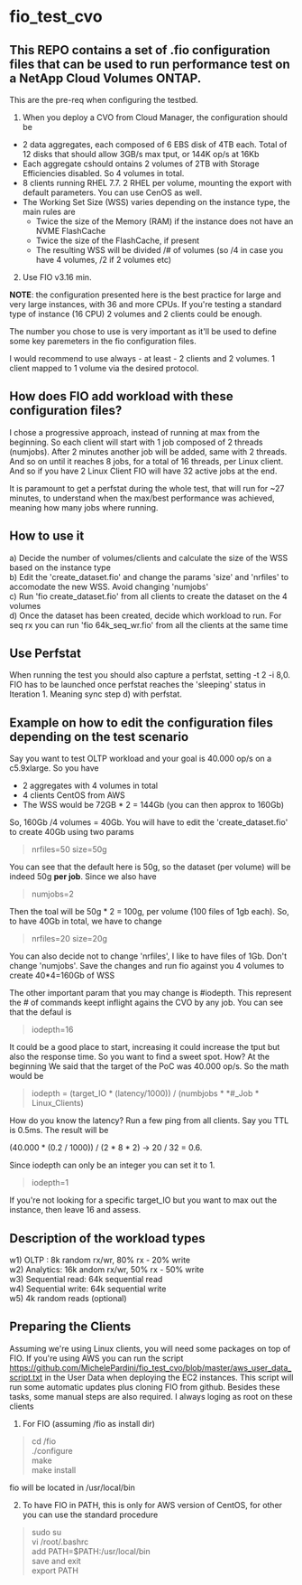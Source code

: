 # fio_test_cvo

## This REPO contains a set of .fio configuration files that can be used to run performance test on a NetApp Cloud Volumes ONTAP.

This are the pre-req when configuring the testbed.
1) When you deploy a CVO from Cloud Manager, the configuration should be
  - 2 data aggregates, each composed of 6 EBS disk of 4TB each. Total of 12 disks that should allow 3GB/s max tput, or 144K op/s at 16Kb
  - Each aggregate cshould ontains 2 volumes of 2TB with Storage Efficiencies disabled. So 4 volumes in total. 
  - 8 clients running RHEL 7.7. 2 RHEL per volume, mounting the export with default parameters. You can use CenOS as well. 
  - The Working Set Size (WSS) varies depending on the instance type, the main rules are
      - Twice the size of the Memory (RAM) if the instance does not have an NVME FlashCache
      - Twice the size of the FlashCache, if present
      - The resulting WSS will be divided /# of volumes (so /4 in case you have 4 volumes, /2 if 2 volumes etc)
      
2) Use FIO v3.16 min.

<b>NOTE</b>: the configuration presented here is the best practice for large and very large instances, with 36 and more CPUs. If you're testing a standard type of instance (16 CPU) 2 volumes and 2 clients could be enough. 

The number you chose to use is very important as it'll be used to define some key paremeters in the fio configuration files.

I would recommend to use always - at least - 2 clients and 2 volumes. 1 client mapped to 1 volume via the desired protocol.

## How does FIO add workload with these configuration files?

I chose a progressive approach, instead of running at max from the beginning. So each client will start with 1 job composed of 2 threads (numjobs). After 2 minutes another job will be added, same with 2 threads. And so on until it reaches 8 jobs, for a total of 16 threads, per Linux client. And so if you have 2 Linux Client FIO will have 32 active jobs at the end.

It is paramount to get a perfstat during the whole test, that will run for ~27 minutes, to understand when the max/best performance was achieved, meaning how many jobs where running. 


## How to use it

a) Decide the number of volumes/clients and calculate the size of the WSS based on the instance type<br/>
b) Edit the 'create_dataset.fio' and change the params 'size' and 'nrfiles' to accomodate the new WSS. Avoid changing 'numjobs'<br/>
c) Run 'fio create_dataset.fio' from all clients to create the dataset on the 4 volumes<br/>
d) Once the dataset has been created, decide which workload to run. For seq rx you can run 'fio 64k_seq_wr.fio' from all the clients at the same time<br/>

## Use Perfstat

When running the test you should also capture a perfstat, setting -t 2 -i 8,0. FIO has to be launched once perfstat reaches the 'sleeping' status in Iteration 1. Meaning sync step d) with perfstat. 

## Example on how to edit the configuration files depending on the test scenario 

Say you want to test OLTP workload and your goal is 40.000 op/s on a c5.9xlarge. So you have
- 2 aggregates with 4 volumes in total
- 4 clients CentOS from AWS
- The WSS would be 72GB * 2 = 144Gb (you can then approx to 160Gb)

So, 160Gb /4 volumes = 40Gb. You will have to edit the 'create_dataset.fio' to create 40Gb using two params

> nrfiles=50
> size=50g

You can see that the default here is 50g, so the dataset (per volume) will be indeed 50g <b>per job</b>. Since we also have

> numjobs=2

Then the toal will be 50g * 2 = 100g, per volume (100 files of 1gb each). So, to have 40Gb in total, we have to change

> nrfiles=20
> size=20g

You can also decide not to change 'nrfiles', I like to have files of 1Gb. Don't change 'numjobs'. Save the changes and run fio against you 4 volumes to create 40*4=160Gb of WSS

The other important param that you may change is #iodepth. This represent the # of commands keept inflight agains the CVO by any job. You can see that the defaul is 

> iodepth=16

It could be a good place to start, increasing it could increase the tput but also the response time. So you want to find a sweet spot. How? At the beginning We said that the target of the PoC was 40.000 op/s. So the math would be

> iodepth = (target_IO * (latency/1000)) / (numbjobs * *#_Job * Linux_Clients)

How do you know the latency? Run a few ping from all clients. Say you TTL is 0.5ms. The result will be

(40.000 * (0.2 / 1000)) / (2 * 8 * 2) -> 20 / 32 = 0.6. 

Since iodepth can only be an integer you can set it to 1. 

> iodepth=1

If you're not looking for a specific target_IO but you want to max out the instance, then leave 16 and assess.


## Description of the workload types<br/>

w1) OLTP : 8k random rx/wr, 80% rx - 20% write<br/>
w2) Analytics: 16k andom rx/wr, 50% rx - 50% write<br/>
w3) Sequential read: 64k sequential read<br/>
w4) Sequential write: 64k sequential write<br/>
w5) 4k random reads (optional)<br/>

## Preparing the Clients

Assuming we're using Linux clients, you will need some packages on top of FIO. If you're using AWS you can run the script https://github.com/MichelePardini/fio_test_cvo/blob/master/aws_user_data_script.txt in the User Data when deploying the EC2 instances. This script will run some automatic updates plus cloning FIO from github. Besides these tasks, some manual steps are also required.
I always loging as root on these clients

1) For FIO (assuming /fio as install dir)<br/>
  > cd /fio<br/>
  > ./configure<br/>
  > make<br/>
  > make install<br/>
  
  fio will be located in /usr/local/bin

2) To have FIO in PATH, this is only for AWS version of CentOS, for other you can use the standard procedure
  > sudo su<br/>
  > vi /root/.bashrc<br/>
  add PATH=$PATH:/usr/local/bin<br/>
  save and exit<br/>
  > export PATH<br/>







